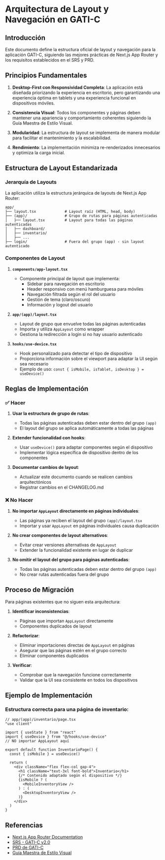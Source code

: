 # Arquitectura de Layout y Navegación en GATI-C

## Introducción

Este documento define la estructura oficial de layout y navegación para la aplicación GATI-C, siguiendo las mejores prácticas de Next.js App Router y los requisitos establecidos en el SRS y PRD.

## Principios Fundamentales

1. **Desktop-First con Responsividad Completa**: La aplicación está diseñada priorizando la experiencia en escritorio, pero garantizando una experiencia óptima en tablets y una experiencia funcional en dispositivos móviles.

2. **Consistencia Visual**: Todos los componentes y páginas deben mantener una apariencia y comportamiento coherentes siguiendo la Guía Maestra de Estilo Visual.

3. **Modularidad**: La estructura de layout se implementa de manera modular para facilitar el mantenimiento y la escalabilidad.

4. **Rendimiento**: La implementación minimiza re-renderizados innecesarios y optimiza la carga inicial.

## Estructura de Layout Estandarizada

### Jerarquía de Layouts

La aplicación utiliza la estructura jerárquica de layouts de Next.js App Router:

```
app/
├── layout.tsx             # Layout raíz (HTML, head, body)
├── (app)/                 # Grupo de rutas para páginas autenticadas
│   ├── layout.tsx         # Layout para todas las páginas autenticadas
│   ├── dashboard/
│   ├── inventario/
│   ├── ...
├── login/                 # Fuera del grupo (app) - sin layout autenticado
```

### Componentes de Layout

1. **`components/app-layout.tsx`**
   - Componente principal de layout que implementa:
     - Sidebar para navegación en escritorio
     - Header responsivo con menú hamburguesa para móviles
     - Navegación filtrada según el rol del usuario
     - Gestión de tema (claro/oscuro)
     - Información y logout del usuario

2. **`app/(app)/layout.tsx`**
   - Layout de grupo que envuelve todas las páginas autenticadas
   - Importa y utiliza `AppLayout` como wrapper
   - Gestiona la redirección a login si no hay usuario autenticado

3. **`hooks/use-device.tsx`**
   - Hook personalizado para detectar el tipo de dispositivo
   - Proporciona información sobre el viewport para adaptar la UI según sea necesario
   - Ejemplo de uso: `const { isMobile, isTablet, isDesktop } = useDevice()`

## Reglas de Implementación

### ✅ Hacer

1. **Usar la estructura de grupo de rutas**:
   - Todas las páginas autenticadas deben estar dentro del grupo `(app)`
   - El layout del grupo se aplica automáticamente a todas las páginas

2. **Extender funcionalidad con hooks**:
   - Usar `useDevice()` para adaptar componentes según el dispositivo
   - Implementar lógica específica de dispositivo dentro de los componentes

3. **Documentar cambios de layout**:
   - Actualizar este documento cuando se realicen cambios arquitectónicos
   - Registrar cambios en el CHANGELOG.md

### ❌ No Hacer

1. **No importar `AppLayout` directamente en páginas individuales**:
   - Las páginas ya reciben el layout del grupo `(app)/layout.tsx`
   - Importar y usar `AppLayout` en páginas individuales causa duplicación

2. **No crear componentes de layout alternativos**:
   - Evitar crear versiones alternativas de `AppLayout`
   - Extender la funcionalidad existente en lugar de duplicar

3. **No omitir el layout del grupo para páginas autenticadas**:
   - Todas las páginas autenticadas deben estar dentro del grupo `(app)`
   - No crear rutas autenticadas fuera del grupo

## Proceso de Migración

Para páginas existentes que no siguen esta arquitectura:

1. **Identificar inconsistencias**:
   - Páginas que importan `AppLayout` directamente
   - Componentes duplicados de layout

2. **Refactorizar**:
   - Eliminar importaciones directas de `AppLayout` en páginas
   - Asegurar que las páginas estén en el grupo correcto
   - Eliminar componentes duplicados

3. **Verificar**:
   - Comprobar que la navegación funcione correctamente
   - Validar que la UI sea consistente en todos los dispositivos

## Ejemplo de Implementación

### Estructura correcta para una página de inventario:

```tsx
// app/(app)/inventario/page.tsx
"use client"

import { useState } from "react"
import { useDevice } from "@/hooks/use-device"
// NO importar AppLayout aquí

export default function InventarioPage() {
  const { isMobile } = useDevice()
  
  return (
    <div className="flex flex-col gap-4">
      <h1 className="text-3xl font-bold">Inventario</h1>
      {/* Contenido adaptado según el dispositivo */}
      {isMobile ? (
        <MobileInventoryView />
      ) : (
        <DesktopInventoryView />
      )}
    </div>
  )
}
```

## Referencias

- [Next.js App Router Documentation](https://nextjs.org/docs/app)
- [SRS - GATI-C v2.0](context-md/Software%20Requirements%20Specification%20(SRS)%20-%20GATI-C%20v2.0%20(Enterprise-Grade).md)
- [PRD de GATI-C](context-md/Product%20Requirements%20Document%20(PRD)%20de%20GATI-C.md)
- [Guía Maestra de Estilo Visual](context-md/Guía%20Maestra%20de%20Estilo%20Visual.md) 